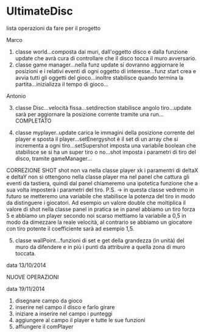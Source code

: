 UltimateDisc
============

lista operazioni da fare per il progetto


Marco

1. classe world...composta dai muri, dall'oggetto disco e dalla funzione update che avrà 
cura di controllare che il disco tocca il muro avversario.
2. classe game manager...nella funz update si dovranno aggiornare le posizioni e i relativi eventi 
di ogni oggetto di interesse...funz start crea e avvia tutti gli oggetti del gioco...inoltre stabilisce
 quando termina la partita...inizializza il tempo di gioco...


Antonio

3. classe Disc...velocità fissa...setdirection stabilisce angolo tiro...update sarà per aggiornare la posizione corrente tramite una run... COMPLETATO

4. classe myplayer..update carica le immagini della posizione corrente del player e sposta il player...setEnergyshot è il set di un array che si incrementa a ogni tiro...setSupershot imposta una variabile boolean che stabilisce se si ha un super tiro o no...shot imposta i parametri di tiro del disco, tramite gameManager...

CORREZIONE SHOT
shot non va nella classe player xk i paramentri di deltaX e deltaY non si ottengono nella classe player ma nel panel che cattura gli eventi da tastiera, quindi dal panel chiameremo una ipotetica funzione che a sua volta imposterà i parametri del tiro.
P.S. -> in questa classe vedremo in futuro se metteremo una variabile che stabilisce la potenza del tiro in modo da distinguere i giocatori. Ad esempio un valore double che moltiplica il valore di shot nella classe panel in pratica se in panel abbiamo un tiro forza 5 e abbiamo un player secondo noi scarso mettiamo la variabile a 0,5 in modo da dimezzare la reale velocità, al contrario se abbiamo un giocatore con tiro potente il coefficiente sarà ad esempio 1,5.

5. classe wallPoint...funzioni di set e get della grandezza (in unità) del muro da difendere e in più i punti da attribuire a quella zona di muro toccata.

data 13/10/2014

NUOVE OPERAZIONI

data 19/11/2014

1. disegnare campo da gioco
2. inserire nel campo il disco e farlo girare
3. iniziare a inserire nel campo i punteggi
4. aggiungere al campo il player e tutte le sue funzioni
5. affiungere il comPlayer




